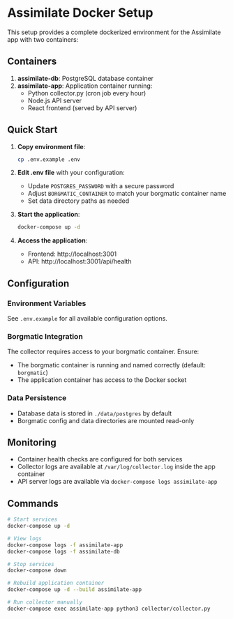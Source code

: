 # Assimilate Docker Setup

This setup provides a complete dockerized environment for the Assimilate app with two containers:

## Containers

1. **assimilate-db**: PostgreSQL database container
2. **assimilate-app**: Application container running:
   - Python collector.py (cron job every hour)
   - Node.js API server
   - React frontend (served by API server)

## Quick Start

1. **Copy environment file**:
   ```bash
   cp .env.example .env
   ```

2. **Edit .env file** with your configuration:
   - Update `POSTGRES_PASSWORD` with a secure password
   - Adjust `BORGMATIC_CONTAINER` to match your borgmatic container name
   - Set data directory paths as needed

3. **Start the application**:
   ```bash
   docker-compose up -d
   ```

4. **Access the application**:
   - Frontend: http://localhost:3001
   - API: http://localhost:3001/api/health

## Configuration

### Environment Variables

See `.env.example` for all available configuration options.

### Borgmatic Integration

The collector requires access to your borgmatic container. Ensure:
- The borgmatic container is running and named correctly (default: `borgmatic`)
- The application container has access to the Docker socket

### Data Persistence

- Database data is stored in `./data/postgres` by default
- Borgmatic config and data directories are mounted read-only

## Monitoring

- Container health checks are configured for both services
- Collector logs are available at `/var/log/collector.log` inside the app container
- API server logs are available via `docker-compose logs assimilate-app`

## Commands

```bash
# Start services
docker-compose up -d

# View logs
docker-compose logs -f assimilate-app
docker-compose logs -f assimilate-db

# Stop services
docker-compose down

# Rebuild application container
docker-compose up -d --build assimilate-app

# Run collector manually
docker-compose exec assimilate-app python3 collector/collector.py
```